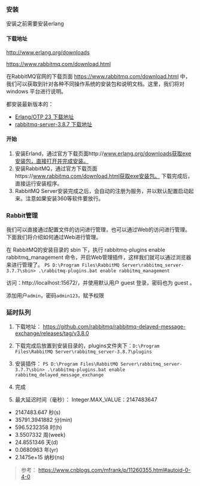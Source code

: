 ### 安装

安装之前需要安装erlang
#### 下载地址
http://www.erlang.org/downloads

https://www.rabbitmq.com/download.html


在RabbitMQ官网的下载页面 https://www.rabbitmq.com/download.html 中，我们可以获取到针对各种不同操作系统的安装包和说明文档。这里，我们将对 windows 平台进行说明。

都安装最新版本的：

- [Erlang/OTP 23 下载地址](http://erlang.org/download/otp_win64_23.0.exe)
- [rabbitmq-server-3.8.7 下载地址](https://github.com/rabbitmq/rabbitmq-server/releases/download/v3.8.7/rabbitmq-server-3.8.7.exe)

#### 开始

1. 安装Erland，通过官方下载页面http://www.erlang.org/downloads获取exe安装包，直接打开并完成安装。
2. 安装RabbitMQ，通过官方下载页面https://www.rabbitmq.com/download.html获取exe安装包。 下载完成后，直接运行安装程序。
3. RabbitMQ Server安装完成之后，会自动的注册为服务，并以默认配置启动起来。注意如果安装360等软件要放行。


### Rabbit管理

我们可以直接通过配置文件的访问进行管理，也可以通过Web的访问进行管理。下面我们将介绍如何通过Web进行管理。

在 RabbitMQ的安装目录的 sbin 下，执行 rabbitmq-plugins enable rabbitmq_management 命令，开启Web管理插件，这样我们就可以通过浏览器来进行管理了。
`PS D:\Program Files\RabbitMQ Server\rabbitmq_server-3.7.7\sbin> .\rabbitmq-plugins.bat enable rabbitmq_management`

访问：http://localhost:15672/，并使用默认用户 guest 登录，密码也为 guest 。

添加用户`admin`，密码`admin123`，赋予权限

### 延时队列

1. 下载地址：
https://github.com/rabbitmq/rabbitmq-delayed-message-exchange/releases/tag/v3.8.0

2. 下载完成后放置到安装目录的，plugins文件夹下：`D:\Program Files\RabbitMQ Server\rabbitmq_server-3.8.7\plugins`

3. 安装插件：
`PS D:\Program Files\RabbitMQ Server\rabbitmq_server-3.7.7\sbin> .\rabbitmq-plugins.bat enable rabbitmq_delayed_message_exchange`

4. 完成
 
5. 最大延迟时间（毫秒）：
Integer.MAX_VALUE：2147483647
- 2147483.647	    秒(s)
- 35791.3941882	    分(min)
- 596.5232358	    时(h)
- 3.5507332	        周(week)
- 24.8551346	    天(d)
- 0.0680963	        年(yr)
- 2.1475e+15	    纳秒(ns)

> 参考： https://www.cnblogs.com/mfrank/p/11260355.html#autoid-0-4-0
>



